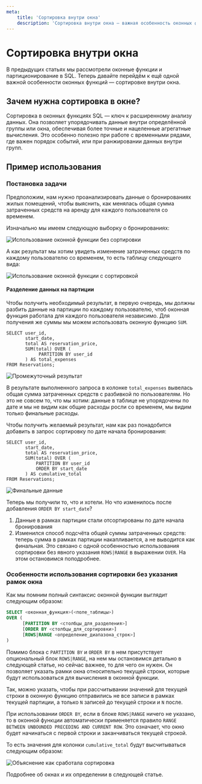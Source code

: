 ```yaml
---
meta:
    title: 'Сортировка внутри окна'
    description: 'Сортировка внутри окна — важная особенность оконных функций SQL. Узнайте, как использовать сортировку внутри окна для упорядочивания данных и получения более точных агрегатных вычислений. Пример использования и объяснение особенностей сортировки без указания рамок окна.'
---
```


# Сортировка внутри окна

В предыдущих статьях мы рассмотрели оконные функции и партиционирование в SQL.
Теперь давайте перейдём к ещё одной важной особенности оконных функций — сортировке внутри окна.

## Зачем нужна сортировка в окне?

Сортировка в оконных функциях SQL — ключ к расширенному анализу данных.
Она позволяет упорядочивать данные внутри определённой группы или окна,
обеспечивая более точные и нацеленные агрегатные вычисления.
Это особенно полезно при работе с временными рядами, где важен порядок событий, или при ранжировании данных внутри групп.

## Пример использования

### Постановка задачи

Предположим, нам нужно проанализировать данные о бронированиях жилых помещений,
чтобы выяснить, как менялась общая сумма затраченных средств на аренду для каждого пользователя со временем.

Изначально мы имеем следующую выборку о бронированиях:

![Использование оконной функции без сортировки](https://sql-academy.org/static/guidePage/sorting-in-windows-functions/initial-data.png 'Использование оконной функции без сортировки')

А как результат мы хотим увидеть изменение затраченных средств по каждому пользователю со временем, то есть
таблицу следующего вида:

![Использование оконной функции с сортировкой](https://sql-academy.org/static/guidePage/sorting-in-windows-functions/final-result.png 'Использование оконной функции с сортировкой')

#### Разделение данных на партиции

Чтобы получить необходимый результат, в первую очередь, мы должны разбить данные на партиции по каждому
пользователю, чтоб оконная функция работала для каждого пользователя независимо.
Для получения же суммы мы можем использовать оконную функцию `SUM`.

```sql-Airbnb-executable
SELECT user_id,
       start_date,
       total AS reservation_price,
       SUM(total) OVER (
            PARTITION BY user_id
       ) AS total_expenses
FROM Reservations;
```

![Промежуточный результат](https://sql-academy.org/static/guidePage/sorting-in-windows-functions/result-1.png 'Промежуточный результат')

В результате выполненного запроса в колонке `total_expenses` вывелась общая сумма затраченных средств с
разбивкой по пользователям. Но это не совсем то, что мы хотим: данные в таблице не упорядочены по дате и
мы не видим как общие расходы росли со временем, мы видим только финальные расходы.

Чтобы получить желаемый результат, нам как раз понадобится добавить в запрос сортировку по дате начала бронирования:

```sql-Airbnb-executable
SELECT user_id,
       start_date,
       total AS reservation_price,
       SUM(total) OVER (
           PARTITION BY user_id
           ORDER BY start_date
       ) AS cumulative_total
FROM Reservations;
```

![Финальные данные](https://sql-academy.org/static/guidePage/sorting-in-windows-functions/final-result.png 'Финальные данные')

Теперь мы получили то, что и хотели. Но что изменилось после добавления `ORDER BY start_date`?

1. Данные в рамках партиции стали отсортированы по дате начала бронирования
2. Изменился способ подсчёта общей суммы затраченных средств: теперь сумма в рамках партиции накапливается,
   а не выводится как финальная. Это связано с одной особенностью использования сортировки без явного указания `ROWS|RANGE`
   в выражении `OVER`. На этом остановимся поподробнее.

### Особенности использования сортировки без указания рамок окна

Как мы помним полный синтаксис оконной функции выглядит следующим образом:

```sql
SELECT <оконная_функция>(<поле_таблицы>)
OVER (
      [PARTITION BY <столбцы_для_разделения>]
      [ORDER BY <столбцы_для_сортировки>]
      [ROWS|RANGE <определение_диапазона_строк>]
)
```

Помимо блока с `PARTITION BY` и `ORDER BY` в нем присутствует опциональный блок `ROWS|RANGE`, на нем
мы остановимся детально в следующей статье, но сейчас важнее, то для чего он нужен. Он позволяет указать рамки окна относительно текущей строки,
которые будут использоваться для вычисления в оконной функции.

Так, можно указать, чтобы при рассчитывании значений
для текущей строки в оконную функцию отправились не все записи в рамках текущей партиции,
а только `N` записей до текущей строки и `N` после.

При использовании `ORDER BY`, если в блоке `ROWS|RANGE` ничего не указано, то в оконной функции
автоматически применяется правило `RANGE BETWEEN UNBOUNDED PRECEDING AND CURRENT ROW`.
Это означает, что окно будет начинаться с первой строки и
заканчиваться текущей строкой.

То есть значения для колонки `cumulative_total` будут высчитываться следующим образом:

![Объяснение как сработала сортировка](https://sql-academy.org/static/guidePage/sorting-in-windows-functions/explanation.png 'Объяснение как сработала сортировка')

Подробнее об окнах и их определении в следующей статье.
